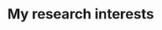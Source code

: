 # My research interests
<nav><a href="mailto:shirsekar.1@gmail.com"><svg aria-label="Mail" class="icon"><use xlink:href="/assets/fontawesome/icons.svg#envelope"></use></svg></a><a href="https://github.com/gaushi"><svg aria-label="Github" class="icon"><use xlink:href="/assets/fontawesome/icons.svg#github"></use></svg></a><a href="https://twitter.com/gaushi"><svg aria-label="Twitter" class="icon"><use xlink:href="/assets/fontawesome/icons.svg#twitter"></use></svg></a></nav>
